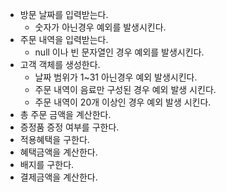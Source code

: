 * 방문 날짜를 입력받는다.
  - 숫자가 아닌경우 예외를 발생시킨다.
* 주문 내역을 입력받는다.
  - null 이나 빈 문자열인 경우 예외를 발생시킨다.
* 고객 객체를 생성한다.
  - 날짜 범위가 1~31 아닌경우 예외 발생시킨다.
  - 주문 내역이 음료만 구성된 경우 예외 발생 시킨다.
  - 주문 내역이 20개 이상인 경우 예외 발생 시킨다.
* 총 주문 금액을 계산한다.
* 증정품 증정 여부를 구한다.
* 적용혜택을 구한다.
* 혜택금액을 계산한다.
* 배지를 구한다.
* 결제금액을 계산한다.
  